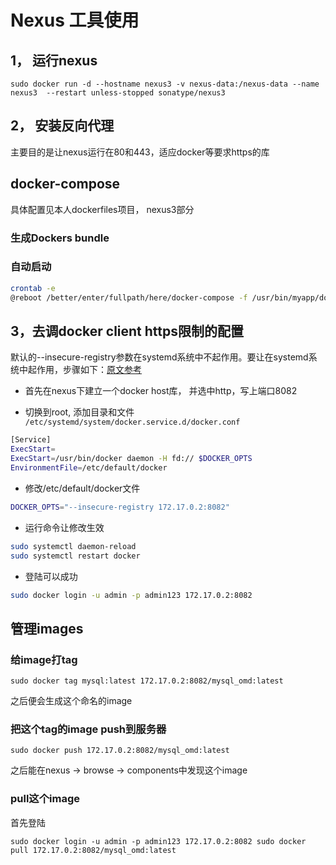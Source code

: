 # Nexus 工具使用

## 1， 运行nexus

`sudo docker run -d --hostname nexus3 -v nexus-data:/nexus-data --name nexus3  --restart unless-stopped sonatype/nexus3`

## 2， 安装反向代理

主要目的是让nexus运行在80和443，适应docker等要求https的库

## docker-compose

具体配置见本人dockerfiles项目， nexus3部分

### 生成Dockers bundle

### 自动启动

```bash
crontab -e
@reboot /better/enter/fullpath/here/docker-compose -f /usr/bin/myapp/docker-compose.yml -p myapp start
```

## 3，去调docker client https限制的配置

默认的--insecure-registry参数在systemd系统中不起作用。要让在systemd系统中起作用，步骤如下：[原文参考](http://developmentalmadness.com/2016/03/09/docker-configure-insecure-registry-for-systemd/)

+ 首先在nexus下建立一个docker host库， 并选中http，写上端口8082

+ 切换到root, 添加目录和文件 `/etc/systemd/system/docker.service.d/docker.conf`

```bash
[Service]
ExecStart=
ExecStart=/usr/bin/docker daemon -H fd:// $DOCKER_OPTS
EnvironmentFile=/etc/default/docker
```

+ 修改/etc/default/docker文件

```bash
DOCKER_OPTS="--insecure-registry 172.17.0.2:8082"
```

+ 运行命令让修改生效

```bash
sudo systemctl daemon-reload
sudo systemctl restart docker
```

+ 登陆可以成功

```bash
sudo docker login -u admin -p admin123 172.17.0.2:8082
```

## 管理images

### 给image打tag

`sudo docker tag mysql:latest 172.17.0.2:8082/mysql_omd:latest`

之后便会生成这个命名的image

### 把这个tag的image push到服务器

`sudo docker push 172.17.0.2:8082/mysql_omd:latest`

之后能在nexus -> browse -> components中发现这个image

### pull这个image

首先登陆

`sudo docker login -u admin -p admin123 172.17.0.2:8082
sudo docker pull 172.17.0.2:8082/mysql_omd:latest`